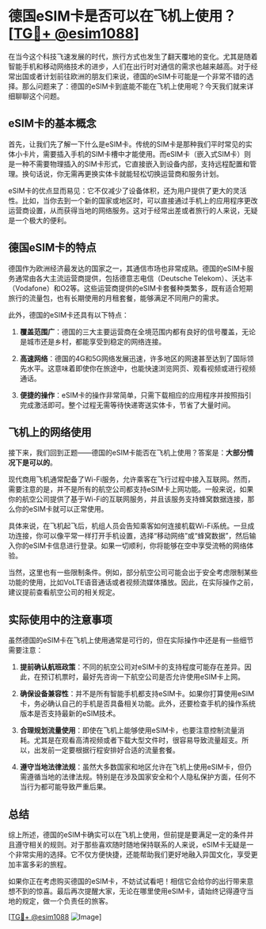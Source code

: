 # 德国eSIM卡是否可以在飞机上使用？[[TG💪+ @esim1088](https://t.me/s/esim1088)]

在当今这个科技飞速发展的时代，旅行方式也发生了翻天覆地的变化。尤其是随着智能手机和移动网络技术的进步，人们在出行时对通信的需求也越来越高。对于经常出国或者计划前往欧洲的朋友们来说，德国的eSIM卡可能是一个非常不错的选择。那么问题来了：德国的eSIM卡到底能不能在飞机上使用呢？今天我们就来详细聊聊这个问题。

## eSIM卡的基本概念

首先，让我们先了解一下什么是eSIM卡。传统的SIM卡是那种我们平时常见的实体小卡片，需要插入手机的SIM卡槽中才能使用。而eSIM卡（嵌入式SIM卡）则是一种不需要物理插入的SIM卡形式，它直接嵌入到设备内部，支持远程配置和管理。换句话说，你无需再更换实体卡就能轻松切换运营商和服务计划。

eSIM卡的优点显而易见：它不仅减少了设备体积，还为用户提供了更大的灵活性。比如，当你去到一个新的国家或地区时，可以直接通过手机上的应用程序更改运营商设置，从而获得当地的网络服务。这对于经常出差或者旅行的人来说，无疑是一个极大的便利。

## 德国eSIM卡的特点

德国作为欧洲经济最发达的国家之一，其通信市场也非常成熟。德国的eSIM卡服务通常由各大主流运营商提供，包括德意志电信（Deutsche Telekom）、沃达丰（Vodafone）和O2等。这些运营商提供的eSIM卡套餐种类繁多，既有适合短期旅行的流量包，也有长期使用的月租套餐，能够满足不同用户的需求。

此外，德国的eSIM卡还具有以下特点：

1. **覆盖范围广**：德国的三大主要运营商在全境范围内都有良好的信号覆盖，无论是城市还是乡村，都能享受到稳定的网络连接。
   
2. **高速网络**：德国的4G和5G网络发展迅速，许多地区的网速甚至达到了国际领先水平。这意味着即使你在旅途中，也能快速浏览网页、观看视频或进行视频通话。

3. **便捷的操作**：eSIM卡的操作非常简单，只需下载相应的应用程序并按照指引完成激活即可。整个过程无需等待快递寄送实体卡，节省了大量时间。

## 飞机上的网络使用

接下来，我们回到正题——德国的eSIM卡能否在飞机上使用？答案是：**大部分情况下是可以的**。

现代商用飞机通常配备了Wi-Fi服务，允许乘客在飞行过程中接入互联网。然而，需要注意的是，并不是所有的航空公司都支持eSIM卡上网功能。一般来说，如果你的航空公司提供了基于Wi-Fi的互联网服务，并且该服务支持蜂窝数据连接，那么你的eSIM卡就可以正常使用。

具体来说，在飞机起飞后，机组人员会告知乘客如何连接机载Wi-Fi系统。一旦成功连接，你可以像平常一样打开手机设置，选择“移动网络”或“蜂窝数据”，然后输入你的eSIM卡信息进行登录。如果一切顺利，你将能够在空中享受流畅的网络体验。

当然，这里也有一些限制条件。例如，部分航空公司可能会出于安全考虑限制某些功能的使用，比如VoLTE语音通话或者视频流媒体播放。因此，在实际操作之前，建议提前查看航空公司的相关规定。

## 实际使用中的注意事项

虽然德国的eSIM卡在飞机上使用通常是可行的，但在实际操作中还是有一些细节需要注意：

1. **提前确认航班政策**：不同的航空公司对eSIM卡的支持程度可能存在差异。因此，在预订机票时，最好先咨询一下航空公司是否允许使用eSIM卡上网。

2. **确保设备兼容性**：并不是所有智能手机都支持eSIM卡。如果你打算使用eSIM卡，务必确认自己的手机是否具备相关功能。此外，还要检查手机的操作系统版本是否支持最新的eSIM技术。

3. **合理规划流量使用**：即使在飞机上能够使用eSIM卡，也要注意控制流量消耗。尤其是在观看高清视频或者下载大型文件时，很容易导致流量超支。所以，出发前一定要根据行程安排好合适的流量套餐。

4. **遵守当地法律法规**：虽然大多数国家和地区允许在飞机上使用eSIM卡，但仍需遵循当地的法律法规。特别是在涉及国家安全和个人隐私保护方面，任何不当行为都可能导致严重后果。

## 总结

综上所述，德国的eSIM卡确实可以在飞机上使用，但前提是要满足一定的条件并且遵守相关的规则。对于那些喜欢随时随地保持联系的人来说，eSIM卡无疑是一个非常实用的选择。它不仅方便快捷，还能帮助我们更好地融入异国文化，享受更加丰富多彩的旅程。

如果你正在考虑购买德国的eSIM卡，不妨试试看吧！相信它会给你的出行带来意想不到的惊喜。最后再次提醒大家，无论在哪里使用eSIM卡，请始终记得遵守当地的规定，做一个负责任的旅客。

[[TG💪+ @esim1088](https://t.me/s/esim1088) ![Image](https://i.postimg.cc/4NQfJmqS/Snipaste-2025-05-13-00-14-12.png)]